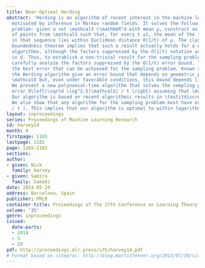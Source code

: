 ```yaml
---
title: Near-Optimal Herding
abstract: 'Herding is an algorithm of recent interest in the machine learning community,
  motivated by inference in Markov random fields. It solves the following sampling
  problem: given a set \mathcalX ⊂\mathbbR^d with mean μ, construct an infinite sequence
  of points from \mathcalX such that, for every t ≥1, the mean of the first t points
  in that sequence lies within Euclidean distance O(1/t) of μ. The classic Perceptron
  boundedness theorem implies that such a result actually holds for a wide class of
  algorithms, although the factors suppressed by the O(1/t) notation are exponential
  in d. Thus, to establish a non-trivial result for the sampling problem, one must
  carefully analyze the factors suppressed by the O(1/t) error bound. This paper studies
  the best error that can be achieved for the sampling problem. Known analysis of
  the Herding algorithm give an error bound that depends on geometric properties of
  \mathcalX but, even under favorable conditions, this bound depends linearly on d.
  We present a new polynomial-time algorithm that solves the sampling problem with
  error O\left(\sqrtd \log^2.5|\mathcalX| / t \right) assuming that \mathcalX is finite.
  Our algorithm is based on recent algorithmic results in \textitdiscrepancy theory.
  We also show that any algorithm for the sampling problem must have error Ω( \sqrtd
  / t ). This implies that our algorithm is optimal to within logarithmic factors. '
layout: inproceedings
series: Proceedings of Machine Learning Research
id: harvey14
month: 0
firstpage: 1165
lastpage: 1182
page: 1165-1182
sections: 
author:
- given: Nick
  family: Harvey
- given: Samira
  family: Samadi
date: 2014-05-29
address: Barcelona, Spain
publisher: PMLR
container-title: Proceedings of The 27th Conference on Learning Theory
volume: '35'
genre: inproceedings
issued:
  date-parts:
  - 2014
  - 5
  - 29
pdf: http://proceedings.mlr.press/v35/harvey14.pdf
# Format based on citeproc: http://blog.martinfenner.org/2013/07/30/citeproc-yaml-for-bibliographies/
---
```

